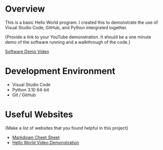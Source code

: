 # Overview

This is a basic Hello World program. I created this to demonstrate the use of Visual Studio Code, GitHub, and Python intergrated together. 


{Provide a link to your YouTube demonstration.  It should be a one minute demo of the software running and a walkthrough of the code.}

[Software Demo Video](http://youtube.link.goes.here)

# Development Environment

* Visual Studio Code
* Python 3.10 64-bit
* Git / GitHub

# Useful Websites

{Make a list of websites that you found helpful in this project}
* [Markdown Cheet Sheet](https://www.markdownguide.org/cheat-sheet/)
* [Hello World Video Demonstration](https://video.byui.edu/media/t/1_zyyx43ke)